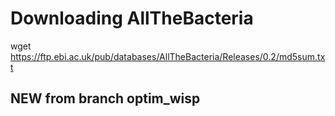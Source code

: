 # Downloading AllTheBacteria

wget https://ftp.ebi.ac.uk/pub/databases/AllTheBacteria/Releases/0.2/md5sum.txt 


## NEW from branch optim_wisp

